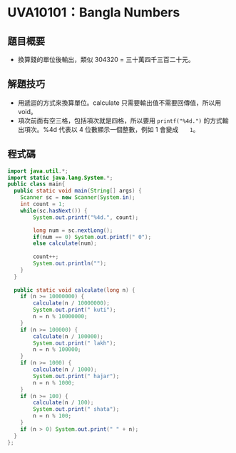 # UVA10101：Bangla Numbers

## 題目概要

- 換算錢的單位後輸出，類似 304320 = 三十萬四千三百二十元。

## 解題技巧

- 用遞迴的方式來換算單位。calculate 只需要輸出值不需要回傳值，所以用 void。
- 項次前面有空三格，包括項次就是四格，所以要用 `printf("%4d.")` 的方式輸出項次。%4d 代表以 4 位數顯示一個整數，例如 1 會變成 `   1`。

## 程式碼

```java
import java.util.*;
import static java.lang.System.*;
public class main{
  public static void main(String[] args) {
    Scanner sc = new Scanner(System.in);
    int count = 1;
    while(sc.hasNext()) {
    	System.out.printf("%4d.", count);

    	long num = sc.nextLong();
    	if(num == 0) System.out.printf(" 0");
    	else calculate(num);
    	
    	count++;
    	System.out.println("");
    }
  }
  
  public static void calculate(long n) {
  	if (n >= 10000000) {
  		calculate(n / 10000000);
  		System.out.print(" kuti");
  		n = n % 10000000;
  	}
  	if (n >= 100000) {
  		calculate(n / 100000);
  		System.out.print(" lakh");
  		n = n % 100000;
  	}
  	if (n >= 1000) {
  		calculate(n / 1000);
  		System.out.print(" hajar");
  		n = n % 1000;
  	}
  	if (n >= 100) {
  		calculate(n / 100);
  		System.out.print(" shata");
  		n = n % 100;
  	}
  	if (n > 0) System.out.print(" " + n);
  }
};
```
